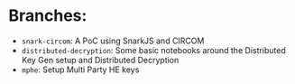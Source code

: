 # Branches: 
- `snark-circom`: A PoC using SnarkJS and CIRCOM
- `distributed-decryption`: Some basic notebooks around the Distributed Key Gen setup and Distributed Decryption
- `mphe`: Setup Multi Party HE keys
